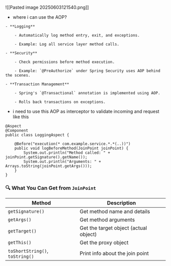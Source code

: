 ![[Pasted image 20250603121540.png]]
- where i can use the AOP?
```
- **Logging**
    
    - Automatically log method entry, exit, and exceptions.
        
    - Example: Log all service layer method calls.
        
- **Security**
    
    - Check permissions before method execution.
        
    - Example: `@PreAuthorize` under Spring Security uses AOP behind the scenes.
        
- **Transaction Management**
    
    - Spring's `@Transactional` annotation is implemented using AOP.
        
    - Rolls back transactions on exceptions.
```
- i need to use this AOP as interceptor to validate incoming and request like this
```
@Aspect
@Component
public class LoggingAspect {

    @Before("execution(* com.example.service.*.*(..))")
    public void logBeforeMethod(JoinPoint joinPoint) {
        System.out.println("Method called: " + joinPoint.getSignature().getName());
        System.out.println("Arguments: " + Arrays.toString(joinPoint.getArgs()));
    }
}
```

### 🔍 What You Can Get from `JoinPoint`

|Method|Description|
|---|---|
|`getSignature()`|Get method name and details|
|`getArgs()`|Get method arguments|
|`getTarget()`|Get the target object (actual object)|
|`getThis()`|Get the proxy object|
|`toShortString()`, `toString()`|Print info about the join point|